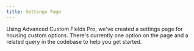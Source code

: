 ```yaml
---
title: Settings Page
---
```


Using Advanced Custom Fields Pro, we've created a settings page for housing custom options. There's currently one option on the page and a related query in the codebase to help you get started.
